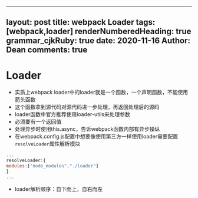 <!--
 * @Author: Tan Dinbo
 * @Date: 2020-11-16 15:21:28
-->
---
layout: post
title: webpack Loader
tags: [webpack,loader]
renderNumberedHeading: true
grammar_cjkRuby: true
date: 2020-11-16
Author: Dean
comments: true
---
# Loader
 - 实质上webpack loader中的loader就是一个函数，一个声明函数，不能使用箭头函数
 - 这个函数拿到源代码对源代码进一步处理，再返回处理后的源码
 - loader函数中官方推荐使用loader-utils来处理参数
 - 必须要有一个返回值
 - 处理异步时使用this.async，告诉webpack函数内部有异步操纵
 - 在webpack.config.js配置中想要像使用第三方一样使用loader需要配置`resolveLoader`属性解析模块
   

``` javascript
...
resolveLoader:{
modules:["node_modules","./loader"]
}
...
```
- loader解析顺序：自下而上，自右而左